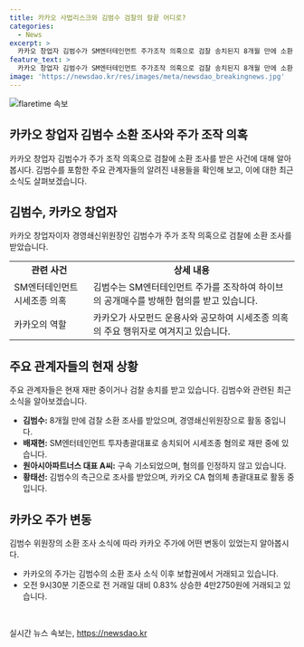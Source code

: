 ```yaml
---
title: 카카오 사법리스크와 김범수 검찰의 칼끝 어디로?
categories:
  - News
excerpt: >
  카카오 창업자 김범수가 SM엔터테인먼트 주가조작 의혹으로 검찰 송치된지 8개월 만에 소환 조사를 받았다. 카카오는 SM엔터 인수과정에서 시세 조종 혐의를 받으며 검찰 수사를 받고 있으며, 이에 대해 각종 대응 중이다. 검찰은 이에 대한 수사 자료를 보완하고 압수수색을 진행했으며, 기존 관계자들은 이미 재판 중이거나 기소된 상태이다. 현재 김범수 소환 조사 소식에 따라 카카오 주가가 보합권에서 거래되고 있는 상황이다.
feature_text: >
  카카오 창업자 김범수가 SM엔터테인먼트 주가조작 의혹으로 검찰 송치된지 8개월 만에 소환 조사를 받았다. 카카오는 SM엔터 인수과정에서 시세 조종 혐의를 받으며 검찰 수사를 받고 있으며, 이에 대해 각종 대응 중이다. 검찰은 이에 대한 수사 자료를 보완하고 압수수색을 진행했으며, 기존 관계자들은 이미 재판 중이거나 기소된 상태이다. 현재 김범수 소환 조사 소식에 따라 카카오 주가가 보합권에서 거래되고 있는 상황이다.
image: 'https://newsdao.kr/res/images/meta/newsdao_breakingnews.jpg'
---
```


<p><img src="https://newsdao.kr/res/images/meta/newsdao_breakingnews.jpg" alt="flaretime 속보" /></p>

<h2>카카오 창업자 김범수 소환 조사와 주가 조작 의혹</h2>

<p data-ke-size="size16">카카오 창업자 김범수가 주가 조작 의혹으로 검찰에 소환 조사를 받은 사건에 대해 알아봅시다. 김범수를 포함한 주요 관계자들의 알려진 내용들을 확인해 보고, 이에 대한 최근 소식도 살펴보겠습니다.</p>

<h2 data-ke-size="size26">김범수, 카카오 창업자</h2>

<p data-ke-size="size16">카카오 창업자이자 경영쇄신위원장인 김범수가 주가 조작 의혹으로 검찰에 소환 조사를 받았습니다.</p>

<table>
    <tr>
        <td style="text-align: center; height: 17px;"><b>관련 사건</b></td>
        <td style="text-align: center; height: 17px;"><b>상세 내용</b></td>
    </tr>
    <tr>
        <td style="text-align: left; height: 17px;">SM엔터테인먼트 시세조종 의혹</td>
        <td style="text-align: left; height: 17px;">김범수는 SM엔터테인먼트 주가를 조작하여 하이브의 공개매수를 방해한 혐의를 받고 있습니다.</td>
    </tr>
    <tr>
        <td style="text-align: left; height: 17px;">카카오의 역할</td>
        <td style="text-align: left; height: 17px;">카카오가 사모펀드 운용사와 공모하여 시세조종 의혹의 주요 행위자로 여겨지고 있습니다.</td>
    </tr>
</table>

<h2 data-ke-size="size26">주요 관계자들의 현재 상황</h2>

<p data-ke-size="size16">주요 관계자들은 현재 재판 중이거나 검찰 송치를 받고 있습니다. 김범수와 관련된 최근 소식을 알아보겠습니다.</p>

<ul>
    <li><b>김범수:</b> 8개월 만에 검찰 소환 조사를 받았으며, 경영쇄신위원장으로 활동 중입니다.</li>
    <li><b>배재현:</b> SM엔터테인먼트 투자총괄대표로 송치되어 시세조종 혐의로 재판 중에 있습니다.</li>
    <li><b>원아시아파트너스 대표 A씨:</b> 구속 기소되었으며, 혐의를 인정하지 않고 있습니다.</li>
    <li><b>황태선:</b> 김범수의 측근으로 조사를 받았으며, 카카오 CA 협의체 총괄대표로 활동 중입니다.</li>
</ul>

<h2 data-ke-size="size26">카카오 주가 변동</h2>

<p data-ke-size="size16">김범수 위원장의 소환 조사 소식에 따라 카카오 주가에 어떤 변동이 있었는지 알아봅시다.</p>

<ul>
    <li>카카오의 주가는 김범수의 소환 조사 소식 이후 보합권에서 거래되고 있습니다.</li>
    <li>오전 9시30분 기준으로 전 거래일 대비 0.83% 상승한 4만2750원에 거래되고 있습니다.</li>
</ul>

<p data-ke-size="size16">&nbsp;</p>
실시간 뉴스 속보는, <a href="https://newsdao.kr" rel="dofollow">https://newsdao.kr</a>



